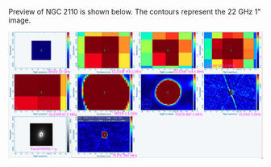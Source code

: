 Preview of NGC 2110 is shown below. The contours represent the 22 GHz 1" image. 

![NGC2110.png](NGC2110.png "NGC2110")

